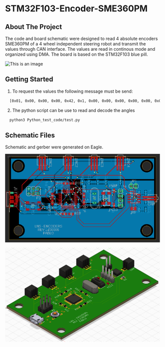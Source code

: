# STM32F103-Encoder-SME360PM

## About The Project
The code and board schematic were designed to read 4 absolute encoders SME360PM of a 4 wheel independent steering robot and transmit the values through CAN interface. The values are read in continous mode and organized using DMA. The board is based on the STM32F103 blue pill.

![This is an image](images/real.png)


## Getting Started

1. To request the values the following message must be send:
```sh
  [0x01, 0x00, 0x00, 0x00, 0x42, 0x1, 0x00, 0x00, 0x00, 0x00, 0x00, 0x00, 0x00]
```

2. The python script can be use to read and decode the angles 
```sh
  python3 Python_test_code/test.py
```

## Schematic Files
Schematic and gerber were generated on Eagle.

![This is an image](images/board.png)

![This is an image](images/board3D.png)
